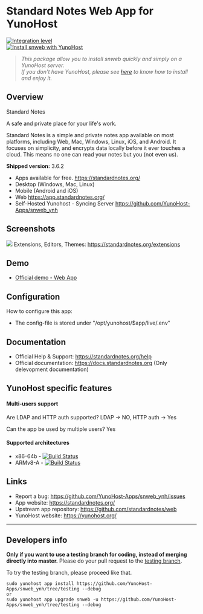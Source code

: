 # Standard Notes Web App for YunoHost

[![Integration level](https://dash.yunohost.org/integration/snweb.svg)](https://dash.yunohost.org/appci/app/snweb)  
[![Install snweb with YunoHost](https://install-app.yunohost.org/install-with-yunohost.svg)](https://install-app.yunohost.org/?app=snweb)

> *This package allow you to install snweb quickly and simply on a YunoHost server.  
If you don't have YunoHost, please see [here](https://yunohost.org/#/install) to know how to install and enjoy it.*

## Overview
Standard Notes

A safe and private place for your life's work.

Standard Notes is a simple and private notes app available on most platforms, including Web, Mac, Windows, Linux, iOS, and Android. It focuses on simplicity, and encrypts data locally before it ever touches a cloud. This means no one can read your notes but you (not even us).

**Shipped version:** 3.6.2
* Apps available for free. https://standardnotes.org/ 
* Desktop (Windows, Mac, Linux)
* Mobile (Android and iOS)
* Web https://app.standardnotes.org/
* Self-Hosted Yunohost - Syncing Server https://github.com/YunoHost-Apps/snweb_ynh

## Screenshots

![](https://camo.githubusercontent.com/ca3744729c6c33f2f42d7917a4e7167c12a786615e14d1719f7d1ec6ed77aae8/68747470733a2f2f7374616e646172646e6f7465732e6f72672f6173736574732f686f6d65706167652d6865726f2e706e67)
Extensions, Editors, Themes: https://standardnotes.org/extensions


## Demo

 * [Official demo - Web App](https://standardnotes.org/demo)

## Configuration

How to configure this app:
* The config-file is stored under "/opt/yunohost/$app/live/.env"

## Documentation

 * Official Help & Support: https://standardnotes.org/help
 * Official documentation: https://docs.standardnotes.org (Only delevopment documentation)

## YunoHost specific features

#### Multi-users support

Are LDAP and HTTP auth supported? LDAP -> NO,  HTTP auth -> Yes

Can the app be used by multiple users?	Yes

#### Supported architectures

 * x86-64b - [![Build Status](https://ci-apps.yunohost.org/ci/logs/snweb%20%28Apps%29.svg)](https://ci-apps.yunohost.org/ci/apps/snweb/)
 * ARMv8-A - [![Build Status](https://ci-apps-arm.yunohost.org/ci/logs/snweb%20%28Apps%29.svg)](https://ci-apps-arm.yunohost.org/ci/apps/snweb/)

## Links

 * Report a bug: https://github.com/YunoHost-Apps/snweb_ynh/issues
 * App website: https://standardnotes.org/
 * Upstream app repository: https://github.com/standardnotes/web
 * YunoHost website: https://yunohost.org/

---

Developers info
----------------

**Only if you want to use a testing branch for coding, instead of merging directly into master.**
Please do your pull request to the [testing branch](https://github.com/YunoHost-Apps/snweb_ynh/tree/testing).

To try the testing branch, please proceed like that.
```
sudo yunohost app install https://github.com/YunoHost-Apps/snweb_ynh/tree/testing --debug
or
sudo yunohost app upgrade snweb -u https://github.com/YunoHost-Apps/snweb_ynh/tree/testing --debug
```
